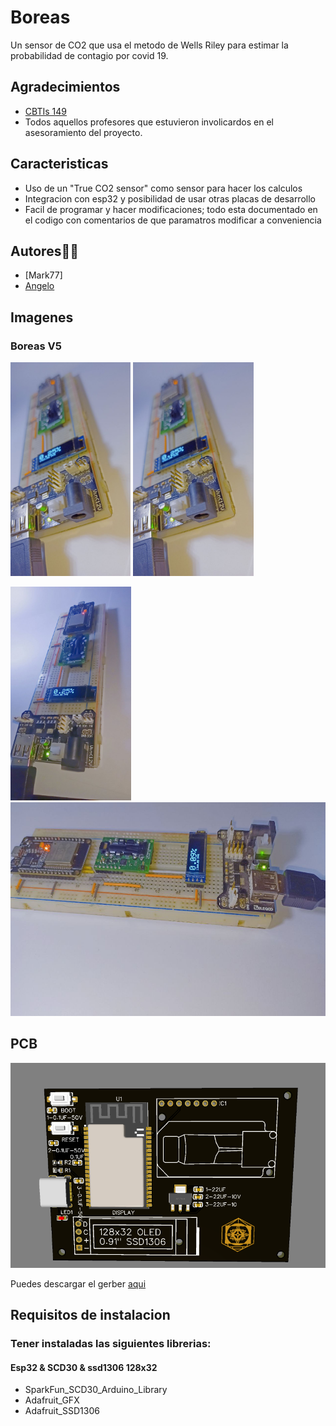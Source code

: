 
# Boreas
Un sensor de CO2 que usa el metodo de Wells Riley para estimar la probabilidad
de contagio por covid 19.



## Agradecimientos

 - [CBTIs 149](http://www.cbtis149.edu.mx/)
 - Todos aquellos profesores que estuvieron involicardos en el asesoramiento del proyecto.
 

## Caracteristicas

- Uso de un "True CO2 sensor" como sensor para hacer los calculos
- Integracion con esp32 y posibilidad de usar otras placas de desarrollo
- Facil de programar y hacer modificaciones; todo esta documentado en el codigo con comentarios de que paramatros modificar a conveniencia



## Autores🤖🤖

- [Mark77]
- [Angelo](https://github.com/angelo-dising)



## Imagenes
### Boreas V5
<img src="https://github.com/angelo-dising/Boreas/blob/main/FOTOS/photo5141194141462538754.jpg" height="342"/>  <img src="https://github.com/angelo-dising/Boreas/blob/main/FOTOS/photo5141194141462538754.jpg" height="342"/>

<img src="https://github.com/angelo-dising/Boreas/blob/main/FOTOS/photo5141194141462538751.jpg" height="342"/>  <img src="https://github.com/angelo-dising/Boreas/blob/main/FOTOS/photo5141194141462538750.jpg" height="342"/>


## PCB

![Test Image 4](https://github.com/angelo-dising/Boreas/blob/main/FOTOS/PCB.png)

Puedes descargar el gerber [aqui](https://github.com/angelo-dising/Boreas/raw/main/PCB/BOREAS_PCB.zip)

## Requisitos de instalacion
### Tener instaladas las siguientes librerias:

#### Esp32 & SCD30 & ssd1306 128x32
- SparkFun_SCD30_Arduino_Library
- Adafruit_GFX
- Adafruit_SSD1306




